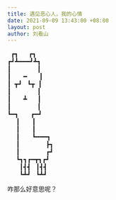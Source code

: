 ```yaml
---
title: 遇见恶心人，我的心情
date: 2021-09-09 13:43:00 +08:00
layout: post
author: 刘看山
---
```


&nbsp;&nbsp;┏┓&nbsp;&nbsp;&nbsp;&nbsp;&nbsp;&nbsp;┏┓<br />
┏┛┻━━━┛┻┓<br />
┃&nbsp;&nbsp;&nbsp;&nbsp;&nbsp;&nbsp;&nbsp;&nbsp;&nbsp;&nbsp;&nbsp;&nbsp;&nbsp;&nbsp;&nbsp;┃<br />
┃&nbsp;&nbsp;&nbsp;&nbsp;&nbsp;&nbsp;&nbsp;━&nbsp;&nbsp;&nbsp;&nbsp;&nbsp;&nbsp;&nbsp;┃<br />
┃&nbsp;&nbsp;┳┛&nbsp;&nbsp;&nbsp;┗┳&nbsp;&nbsp;┃<br />
┃&nbsp;&nbsp;&nbsp;&nbsp;&nbsp;&nbsp;&nbsp;&nbsp;&nbsp;&nbsp;&nbsp;&nbsp;&nbsp;&nbsp;&nbsp;┃<br />
┃&nbsp;&nbsp;&nbsp;&nbsp;&nbsp;&nbsp;&nbsp;┻&nbsp;&nbsp;&nbsp;&nbsp;&nbsp;&nbsp;┃<br />
┃&nbsp;&nbsp;&nbsp;&nbsp;&nbsp;&nbsp;&nbsp;&nbsp;&nbsp;&nbsp;&nbsp;&nbsp;&nbsp;&nbsp;&nbsp;┃<br />
┗━┓&nbsp;&nbsp;&nbsp;&nbsp;&nbsp;&nbsp;&nbsp;┏━┛<br />
&nbsp;&nbsp;&nbsp;&nbsp;&nbsp;┃&nbsp;&nbsp;&nbsp;&nbsp;&nbsp;&nbsp;&nbsp;┃<br />
&nbsp;&nbsp;&nbsp;&nbsp;&nbsp;┃&nbsp;&nbsp;&nbsp;&nbsp;&nbsp;&nbsp;&nbsp;┃<br />
&nbsp;&nbsp;&nbsp;&nbsp;&nbsp;┃&nbsp;&nbsp;&nbsp;&nbsp;&nbsp;&nbsp;&nbsp;┗━━━┓<br />
&nbsp;&nbsp;&nbsp;&nbsp;&nbsp;┃&nbsp;&nbsp;&nbsp;&nbsp;&nbsp;&nbsp;&nbsp;&nbsp;&nbsp;&nbsp;&nbsp;&nbsp;&nbsp;&nbsp;&nbsp;┣┓<br />
&nbsp;&nbsp;&nbsp;&nbsp;&nbsp;┃&nbsp;&nbsp;&nbsp;&nbsp;&nbsp;&nbsp;&nbsp;&nbsp;&nbsp;&nbsp;&nbsp;&nbsp;&nbsp;&nbsp;&nbsp;┏┛<br />
&nbsp;&nbsp;&nbsp;&nbsp;&nbsp;┗┓┓┏━┳┓┏┛<br />
&nbsp;&nbsp;&nbsp;&nbsp;&nbsp;&nbsp;&nbsp;┃┫┫&nbsp;&nbsp;&nbsp;┃┫┫<br />
&nbsp;&nbsp;&nbsp;&nbsp;&nbsp;&nbsp;&nbsp;┗┻┛&nbsp;&nbsp;&nbsp;┗┻┛<br />
	   
咋那么好意思呢？